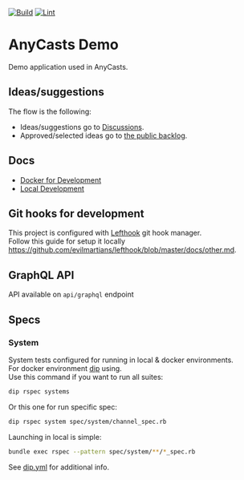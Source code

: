 [![Build](https://github.com/anycable/anycasts_demo/actions/workflows/build.yml/badge.svg?branch=main)](https://github.com/anycable/anycasts_demo/actions/workflows/build.yml)
[![Lint](https://github.com/anycable/anycasts_demo/actions/workflows/lint.yml/badge.svg?branch=main)](https://github.com/anycable/anycasts_demo/actions/workflows/lint.yml)

# AnyCasts Demo

Demo application used in AnyCasts.

## Ideas/suggestions

The flow is the following:
- Ideas/suggestions go to [Discussions](https://github.com/anycable/anycasts_demo/discussions).
- Approved/selected ideas go to [the public backlog](https://github.com/orgs/anycable/projects/5).

## Docs

- [Docker for Development](docs/docker_for_dev.md)
- [Local Development](docs/local_dev.md)

## Git hooks for development

This project is configured with [Lefthook](https://github.com/evilmartians/lefthook) git hook manager.<br>
Follow this guide for setup it locally <https://github.com/evilmartians/lefthook/blob/master/docs/other.md>.

## GraphQL API

API available on `api/graphql` endpoint

## Specs

### System

System tests configured for running in local & docker environments.<br>
For docker environment [dip](https://github.com/bibendi/dip) using.<br>
Use this command if you want to run all suites:

```sh
dip rspec systems
```

Or this one for run specific spec:

```sh
dip rspec system spec/system/channel_spec.rb
```

Launching in local is simple:

```sh
bundle exec rspec --pattern spec/system/**/*_spec.rb
```

See [dip.yml](dip.yml) for additional info.
